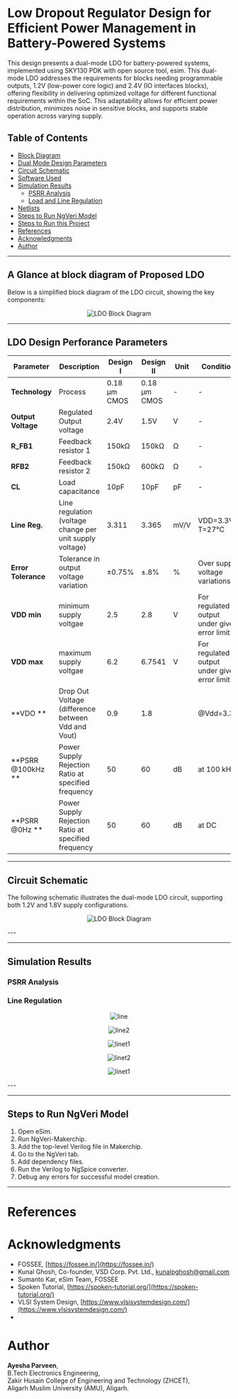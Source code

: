 # Low Dropout Regulator Design for Efficient Power Management in Battery-Powered Systems

This design presents a dual-mode LDO for battery-powered systems, implemented using SKY130 PDK with open source tool, esim. This dual-mode LDO addresses the requirements for blocks needing programmable outputs, 1.2V (low-power core logic) and 2.4V (IO interfaces blocks), offering flexibility in delivering optimized voltage for different functional requirements within the SoC. This adaptability allows for efficient power distribution, minimizes noise in sensitive blocks, and supports stable operation across varying supply.

## Table of Contents
- [Block Diagram](#block-diagram)
- [Dual Mode Design Parameters](#dual-mode-design-parameters)
- [Circuit Schematic](#circuit-schematic)
- [Software Used](#software-used)
- [Simulation Results](#simulation-results)
  - [PSRR Analysis](#psrr-analysis)
  - [Load and Line Regulation](#load-and-line-regulation)
- [Netlists](#netlists)
- [Steps to Run NgVeri Model](#steps-to-run-ngveri-model)
- [Steps to Run this Project](#steps-to-run-this-project)
- [References](#references)
- [Acknowledgments](#acknowledgments)
- [Author](#author)

---


## A Glance at block diagram of Proposed LDO
Below is a simplified block diagram of the LDO circuit, showing the key components:
<p align="center">
  <img src="block4.png" alt="LDO Block Diagram"/>
</p>

---

## LDO Design Perforance Parameters

| **Parameter**         | **Description**                                           | **Design I** | **Design II** | **Unit** | **Condition**                                             |
|----------------------|-----------------------------------------------------------|--------------|---------------|----------|----------------------------------------------------------|
| **Technology**        | Process                                                   | 0.18 µm CMOS | 0.18 µm CMOS  | -        | -                                                        |
| **Output Voltage**    | Regulated Output voltage                                   | 2.4V         | 1.5V          | V        | -                                                        |
| **R_FB1**              | Feedback resistor 1                                       | 150kΩ         | 150kΩ           | Ω        | -                                                        |
| **RFB2**               | Feedback resistor 2                                       | 150kΩ         | 600kΩ          | Ω        | -                                                        |
| **CL**                 | Load capacitance                                          | 10pF         | 10pF          | pF       | -                                                        |
| **Line Reg.**         | Line regulation (voltage change per unit supply voltage) | 3.311        | 3.365           | mV/V       | VDD=3.3V, T=27°C                                          |
| **Error Tolerance**   | Tolerance in output voltage variation                    | ±0.75%        | ±.8%         | %        | Over supply voltage variations           |
| **VDD min**   | minimum supply voltgae                   | 2.5     |    2.8    | V       | For regulated output under given error limit            |
| **VDD max**   | maximum supply voltgae                   |  6.2    |   6.7541     | V       | For regulated output under given error limit           |
| **VDO **    | Drop Out Voltage (difference between Vdd and Vout)      |  0.9         |     1.8    |    |     @Vdd=3.3V                                         |
| **PSRR @100kHz **    | Power Supply Rejection Ratio at specified frequency       | 50           | 60            | dB       | at 100 kHz                                                  |
| **PSRR @0Hz   **    | Power Supply Rejection Ratio at specified frequency       | 50           | 60            | dB       | at DC                                                 |


---

## Circuit Schematic
The following schematic illustrates the dual-mode LDO circuit, supporting both 1.2V and 1.8V supply configurations.
<p align="center">
  <img src="" alt="LDO Block Diagram"/>
</p>
---

---

## Simulation Results

### PSRR Analysis

### Line Regulation
<p align="center">
  <img src="images/line1.png" alt="line"/>
</p>
<p align="center">
  <img src="line2.png" alt="line2"/>
</p>
<p align="center">
  <img src="linetran1.png" alt="linet1"/>
</p>
<p align="center">
  <img src="linetran2.png" alt="linet2"/>
</p>
<p align="center">
  <img src="linetran1.png" alt="linet1"/>
</p>
---


---

## Steps to Run NgVeri Model
1. Open eSim.
2. Run NgVeri-Makerchip.
3. Add the top-level Verilog file in Makerchip.
4. Go to the NgVeri tab.
5. Add dependency files.
6. Run the Verilog to NgSpice converter.
7. Debug any errors for successful model creation.

---

# References



# Acknowledgments

- FOSSEE, [https://fossee.in/](https://fossee.in/)
- Kunal Ghosh, Co-founder, VSD Corp. Pvt. Ltd., [kunalpghosh@gmail.com](mailto:kunalpghosh@gmail.com)
- Sumanto Kar, eSim Team, FOSSEE
- Spoken Tutorial, [https://spoken-tutorial.org/](https://spoken-tutorial.org/)
- VLSI System Design, [https://www.vlsisystemdesign.com/](https://www.vlsisystemdesign.com/)
- 
# Author

**Ayesha Parveen**,  
B.Tech Electronics Engineering,  
Zakir Husain College of Engineering and Technology (ZHCET),  
Aligarh Muslim University (AMU), Aligarh.


